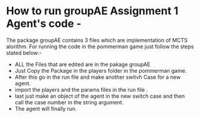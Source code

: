 # How to run groupAE Assignment 1 Agent's code -
The package groupAE contains 3 files which are implementation of MCTS alorithm.
For running the code in the pommerman game just follow the steps stated below:-

- ALL the Files that are edited are in the pakage groupAE 
- Just Copy the Package in the players folder in the pommerman game.
- After this go in the run file and make another switvh Case for a new agent.
- import the players and the params files in the run file .
- last just make an object of the agent in the new switch case and then call the case number in the string argument.
- The agent will finally run.
